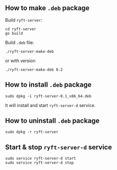## How to make ``.deb`` package

Build ``ryft-server``:

```
cd ryft-server
go build
```

Build ``.deb`` file:

```
./ryft-server-make-deb
```
or with version
```
./ryft-server-make-deb 0.2
```


## How to install ``.deb`` package

```
sudo dpkg -i ryft-server-0.1_x86_64.deb
```

It will install and start ``ryft-server-d`` service.


## How to uninstall ``.deb`` package

```
sudo dpkg -r ryft-server
```

## Start & stop ``ryft-server-d`` service

```
sudo service ryft-server-d start
sudo service ryft-server-d stop
```
